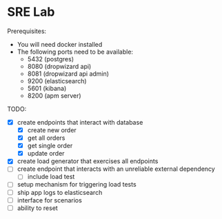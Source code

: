 # SRE Lab

Prerequisites: 
- You will need docker installed
- The following ports need to be available:
  - 5432 (postgres)
  - 8080 (dropwizard api)
  - 8081 (dropwizard api admin)
  - 9200 (elasticsearch)
  - 5601 (kibana)
  - 8200 (apm server)



TODO:
- [x] create endpoints that interact with database
  - [x] create new order
  - [x] get all orders
  - [x] get single order
  - [x] update order
- [x] create load generator that exercises all endpoints
- [ ] create endpoint that interacts with an unreliable external dependency 
  - [ ] include load test
- [ ] setup mechanism for triggering load tests
- [ ] ship app logs to elasticsearch
- [ ] interface for scenarios
- [ ] ability to reset